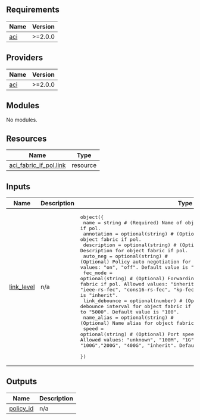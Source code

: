 <!-- BEGIN_TF_DOCS -->
## Requirements

| Name | Version |
|------|---------|
| <a name="requirement_aci"></a> [aci](#requirement\_aci) | >=2.0.0 |

## Providers

| Name | Version |
|------|---------|
| <a name="provider_aci"></a> [aci](#provider\_aci) | >=2.0.0 |

## Modules

No modules.

## Resources

| Name | Type |
|------|------|
| [aci_fabric_if_pol.link](https://registry.terraform.io/providers/CiscoDevNet/aci/latest/docs/resources/fabric_if_pol) | resource |

## Inputs

| Name | Description | Type | Default | Required |
|------|-------------|------|---------|:--------:|
| <a name="input_link_level"></a> [link\_level](#input\_link\_level) | n/a | <pre>object({<br>    name          = string # (Required) Name of object fabric if pol.<br>    annotation    = optional(string) # (Optional) Annotation for object fabric if pol.<br>    description   = optional(string) # (Optional) Description for object fabric if pol.<br>    auto_neg      = optional(string) # (Optional) Policy auto negotiation for object fabric if pol. Allowed values: "on", "off". Default value is "on".<br>    fec_mode      = optional(string) # (Optional) Forwarding error correction for object fabric if pol. Allowed values: "inherit", "cl91-rs-fec", "cl74-fc-fec", "ieee-rs-fec", "cons16-rs-fec", "kp-fec", "disable-fec". Default value is "inherit".<br>    link_debounce = optional(number) # (Optional) Link debounce interval for object fabric if pol. Range of allowed values: "0" to "5000". Default value is "100".<br>    name_alias    = optional(string) # (Optional) Name alias for object fabric if pol.<br>    speed         = optional(string) # (Optional) Port speed for object fabric if pol. Allowed values: "unknown", "100M", "1G", "10G", "25G", "40G", "50G", "100G","200G", "400G", "inherit". Default value is "inherit".<br>  })</pre> | n/a | yes |

## Outputs

| Name | Description |
|------|-------------|
| <a name="output_policy_id"></a> [policy\_id](#output\_policy\_id) | n/a |
<!-- END_TF_DOCS -->